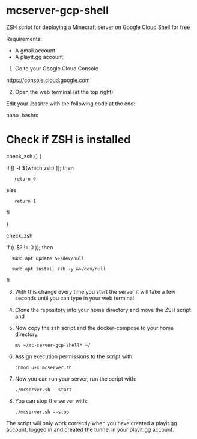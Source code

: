 # mcserver-gcp-shell
ZSH script for deploying a Minecraft server on Google Cloud Shell for free

Requirements:

- A gmail account
- A playit.gg account


1. Go to your Google Cloud Console

https://console.cloud.google.com


2. Open the web terminal (at the top right)


Edit your .bashrc with the following code at the end:

nano .bashrc

# Check if ZSH is installed

check_zsh () {

 if [[ -f $(which zsh) ]]; then

       return 0
        
else

       return 1

fi

}


check_zsh


if (( $? != 0 )); then

      sudo apt update &>/dev/null
        
      sudo apt install zsh -y &>/dev/null


fi



3. With this change every time you start the server it will take a few seconds until you can type in your web terminal


4. Clone the repository into your home directory and move the ZSH script and 


5. Now copy the zsh script and the docker-compose to your home directory

       mv ~/mc-server-gcp-shell* ~/

6. Assign execution permissions to the script with:

       chmod u+x mcserver.sh

7. Now you can run your server, run the script with:

       ./mcserver.sh --start

8. You can stop the server with:

       ./mcserver.sh --stop

The script will only work correctly when you have created a playit.gg account, logged in and created the tunnel in your playit.gg account.
